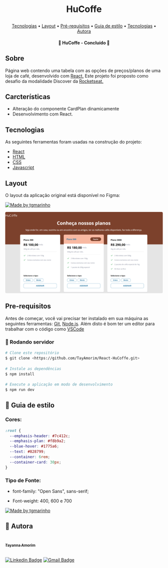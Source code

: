 <h1 align="center">
   <p>HuCoffe</p>
</h1>

<p align="center">
 <a href="#tecnologias">Tecnologias</a> •
 <a href="#layout">Layout</a> • 
 <a href="#pre-requisitos">Pré-requisitos</a> • 
 <a href="#-guia-de-estilo">Guia de estilo</a> • 
 <a href="#tecnologias">Tecnologias</a> • 
 <a href="#-autora">Autora</a>
</p>

<h4 align="center"> 
	🎉 HuCoffe - Concluído  🎉
</h4>

## Sobre

Página web contendo uma tabela com as opções de preços/planos de uma loja de café, desenvolvido com <a href="https://pt-br.reactjs.org/" target="_blank">React.</a>
Este projeto foi proposto como desafio da modalidade Discover da <a href="https://www.rocketseat.com.br/" target="_blank">Rocketseat.</a>

## Carcterísticas

- Alteração do componente CardPlan dinamicamente
- Desenvolvimento com React.

## Tecnologias

As seguintes ferramentas foram usadas na construção do projeto:

- [React](https://pt-br.reactjs.org/)
- [HTML](https://www.w3schools.com/html/)
- [CSS](https://www.w3schools.com/css/)
- [Javascript](https://www.w3schools.com/js/js_intro.asp/)

## Layout

O layout da aplicação original está disponível no Figma:

<a href="https://www.figma.com/file/sSq019RDznSm3eyZoo3OHc/DD-Pricing-Table/duplicate">
  <img alt="Made by tgmarinho" src="https://img.shields.io/badge/Acessar%20Layout%20-Figma-%2304D361">
</a>

<p style="display: flex;  justify-content: left; gap: 10px">
  <img alt="countdown" title="#countdown" src="./src/assets/capa.png" width="1200px" style='border-radius: 4px'>
</p>

## Pre-requisitos

Antes de começar, você vai precisar ter instalado em sua máquina as seguintes ferramentas:
[Git](https://git-scm.com), [Node.js](https://nodejs.org/en/).
Além disto é bom ter um editor para trabalhar com o código como [VSCode](https://code.visualstudio.com/)

### 🎲 Rodando servidor

```bash
# Clone este repositório
$ git clone <https://github.com/TayAmorim/React-HuCoffe.git>

# Instale as dependências
$ npm install

# Execute a aplicação em modo de desenvolvimento
$ npm run dev

```

## 🎨 Guia de estilo

### Cores:

```css
:root {
  --emphasis-header: #7c412c;
  --emphasis-plan: #f8b9a2;
  --blue-hover: #1775a6;
  --text: #828799;
  --container: 6rem;
  --container-card: 30px;
}
```

### Tipo de Fonte:

- font-family: "Open Sans", sans-serif;

- Font-weight: 400, 600 e 700

<a href="https://www.figma.com/file/EYimYoWWhNVjDZdc0zv1Vw/DD-Portfolio-Copy?fuid=1100112420700070907">
  <img alt="Made by tgmarinho" src="https://img.shields.io/badge/%20Fonte%20-Google Fonts-%2304D361">
</a>

## 🦸 Autora

<a href="https://www.linkedin.com/in/tayanna-amorim-98161623b/">
 <img style="border-radius: 50%;" src="https://avatars.githubusercontent.com/u/105131804?v=4" width="100px;" alt=""/>
 <br />
 <sub><b>Tayanna Amorim</b></sub></a> <a href="https://www.linkedin.com/in/tayanna-amorim-98161623b/" title="tayanna"></a>
 <br />

<br />

[![Linkedin Badge](https://img.shields.io/badge/-Tayanna-blue?style=flat-square&logo=Linkedin&logoColor=white&link=https://www.linkedin.com/in/tgmarinho/)](https://www.linkedin.com/in/tayanna-amorim-98161623b/)
[![Gmail Badge](https://img.shields.io/badge/-amorim.tayanna@gmail.com-c14438?style=flat-square&logo=Gmail&logoColor=white&link=mailto:amorim.tayanna@gmail.com)](mailto:amorim.tayanna@gmail.com)
